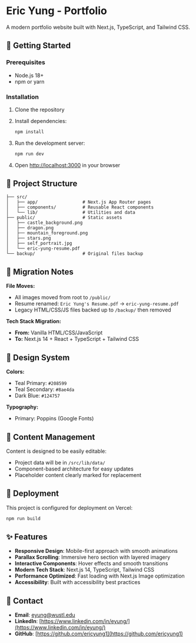 # Eric Yung - Portfolio

A modern portfolio website built with Next.js, TypeScript, and Tailwind CSS.

## 🚀 Getting Started

### Prerequisites
- Node.js 18+ 
- npm or yarn

### Installation

1. Clone the repository
2. Install dependencies:
   ```bash
   npm install
   ```

3. Run the development server:
   ```bash
   npm run dev
   ```

4. Open [http://localhost:3000](http://localhost:3000) in your browser

## 📁 Project Structure

```
├── src/
│   ├── app/                 # Next.js App Router pages
│   ├── components/          # Reusable React components
│   └── lib/                 # Utilities and data
├── public/                  # Static assets
│   ├── castle_background.png
│   ├── dragon.png
│   ├── mountain_foreground.png
│   ├── stars.png
│   ├── self_portrait.jpg
│   └── eric-yung-resume.pdf
└── backup/                  # Original files backup
```

## 🔄 Migration Notes

**File Moves:**
- All images moved from root to `/public/`
- Resume renamed: `Eric Yung's Resume.pdf` → `eric-yung-resume.pdf`
- Legacy HTML/CSS/JS files backed up to `/backup/` then removed

**Tech Stack Migration:**
- **From:** Vanilla HTML/CSS/JavaScript
- **To:** Next.js 14 + React + TypeScript + Tailwind CSS

## 🎨 Design System

**Colors:**
- Teal Primary: `#208599`
- Teal Secondary: `#8ae4da`
- Dark Blue: `#124757`

**Typography:**
- Primary: Poppins (Google Fonts)

## 📝 Content Management

Content is designed to be easily editable:
- Project data will be in `/src/lib/data/`
- Component-based architecture for easy updates
- Placeholder content clearly marked for replacement

## 🚢 Deployment

This project is configured for deployment on Vercel:

```bash
npm run build
```

## ✨ Features

- **Responsive Design**: Mobile-first approach with smooth animations
- **Parallax Scrolling**: Immersive hero section with layered imagery
- **Interactive Components**: Hover effects and smooth transitions
- **Modern Tech Stack**: Next.js 14, TypeScript, Tailwind CSS
- **Performance Optimized**: Fast loading with Next.js Image optimization
- **Accessibility**: Built with accessibility best practices

## 🔗 Contact

- **Email**: eyung@wustl.edu
- **LinkedIn**: [https://www.linkedin.com/in/eyung/](https://www.linkedin.com/in/eyung/)
- **GitHub**: [https://github.com/ericyung1](https://github.com/ericyung1)
